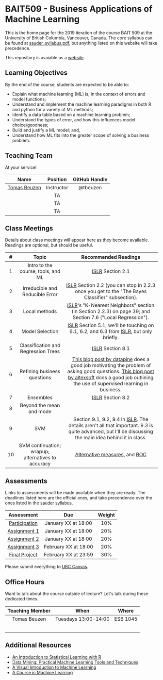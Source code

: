 # BAIT509 - Business Applications of Machine Learning

This is the home page for the 2019 iteration of the course BAIT 509 at the University of British Columbia, Vancouver, Canada. The core syllabus can be found at [sauder_syllabus.pdf](sauder_syllabus.pdf), but anything listed on this website will take precedence.

This repository is avaiable as a [website](https://bait509-ubc.github.io/BAIT509/).

## Learning Objectives

By the end of the course, students are expected to be able to:

- Explain what machine learning (ML) is, in the context of errors and model functions;
- Understand and implement the machine learning paradigms in both R and python for a variety of ML methods;
- Identify a data table based on a machine learning problem;
- Understand the types of error, and how this influences model choice/goodness;
- Build and justify a ML model; and,
- Understand how ML fits into the greater scope of solving a business problem.

## Teaching Team

At your service!

| Name         | Position   | GitHub Handle |
| :---:        | :---:      | :---:         |
| [Tomas Beuzen](https://tomasbeuzen.github.io/) | Instructor | @tbeuzen      |
|              | TA         |               |
|              | TA         |               |
|              | TA         |               |

## Class Meetings

Details about class meetings will appear here as they become available. Readings are optional, but should be useful. 

|  #    | Topic | Recommended Readings |
| :---: | :---: | :---:                |
| 1     | Intro to the course, tools, and ML | [ISLR](http://www-bcf.usc.edu/~gareth/ISL/) Section 2.1 |
| 2     | Irreducible and Reducible Error | [ISLR](http://www-bcf.usc.edu/~gareth/ISL/) Section 2.2 (you can stop in 2.2.3 once you get to the "The Bayes Classifier" subsection). |
| 3     | Local methods | [ISLR](http://www-bcf.usc.edu/~gareth/ISL/)'s "K-Nearest Neighbors" section (in Section 2.2.3) on page 39; and Section 7.6 ("Local Regression"). |
| 4     | Model Selection | [ISLR](http://www-bcf.usc.edu/~gareth/ISL/) Section 5.1; we'll be touching on 6.1, 6.2, and 6.3 from [ISLR](http://www-bcf.usc.edu/~gareth/ISL/), but only briefly. |
| 5     | Classification and Regression Trees | [ISLR](http://www-bcf.usc.edu/~gareth/ISL/) Section 8.1 |
| 6     | Refining business questions | [This blog post by datapine](https://www.datapine.com/blog/data-analysis-questions/) does a good job motivating the problem of asking good questions. [This blog post by altexsoft](https://www.altexsoft.com/blog/business/supervised-learning-use-cases-low-hanging-fruit-in-data-science-for-businesses/) does a good job outlining the use of supervised learning in business. |
| 7     | Ensembles | [ISLR](http://www-bcf.usc.edu/~gareth/ISL/) Section 8.2 |
| 8     | Beyond the mean and mode | |
| 9     | SVM | Section 9.1, 9.2, 9.4 in [ISLR](http://www-bcf.usc.edu/~gareth/ISL/). The details aren't all that important. 9.3 is quite advanced, but I'll be discussing the main idea behind it in class. |
| 10    | SVM continuation; wrapup; alternatives to accuracy | [Alternative measures](https://machinelearningmastery.com/classification-accuracy-is-not-enough-more-performance-measures-you-can-use/), and [ROC](https://machinelearningmastery.com/assessing-comparing-classifier-performance-roc-curves-2/) |

## Assessments

Links to assessments will be made available when they are ready. The deadlines listed here are the official ones, and take precendence over the ones listed in the [sauder syllabus](sauder_syllabus.pdf).

| Assessment                                                   | Due                  | Weight |
| :---:                                                        | :---:                | :---:  |
| [Participation](/assessments/participation/participation.md) | January XX at 18:00  | 10%    |
| [Assignment 1](/assessments/assignment1/assignment1.md)      | January XX at 18:00  | 20%    |
| [Assignment 2](/assessments/assignment2/assignment2.md)      | January XX at 18:00  | 20%    |
| [Assignment 3](/assessments/assignment3/assignment3.md)      | February XX at 18:00 | 20%    |
| [Final Project](/assessments/project/project.md)             | February XX at 23:59 | 30%    |

Please submit everything to [UBC Canvas](https://canvas.ubc.ca/).

## Office Hours

Want to talk about the course outside of lecture? Let's talk during these dedicated times.

| Teaching Member | When                 | Where    |
| :---:           | :---:                | :---:    |
| Tomas Beuzen    | Tuesdays 13:00-14:00 | ESB 1045 |
|                 |                      |          |
|                 |                      |          |
|                 |                      |          |
|                 |                      |          |
|                 |                      |          |

## Additional Resources

- [An Introduction to Statistical Learning with R](http://www-bcf.usc.edu/~gareth/ISL/)
- [Data Mining: Practical Machine Learning Tools and Techniques](https://www.cs.waikato.ac.nz/ml/weka/book.html)
- [A Visual Introduction to Machine Learning](http://www.r2d3.us/visual-intro-to-machine-learning-part-1/)
- [A Course in Machine Learning](http://ciml.info/)
